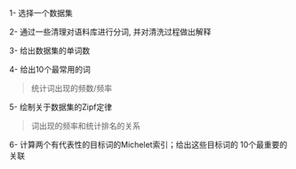 1- 选择一个数据集

2- 通过一些清理对语料库进行分词, 并对清洗过程做出解释

3- 给出数据集的单词数 



4- 给出10个最常用的词 

> 统计词出现的频数/频率

5- 绘制关于数据集的Zipf定律 

> 词出现的频率和统计排名的关系

6- 计算两个有代表性的目标词的Michelet索引；给出这些目标词的 
10个最重要的关联

